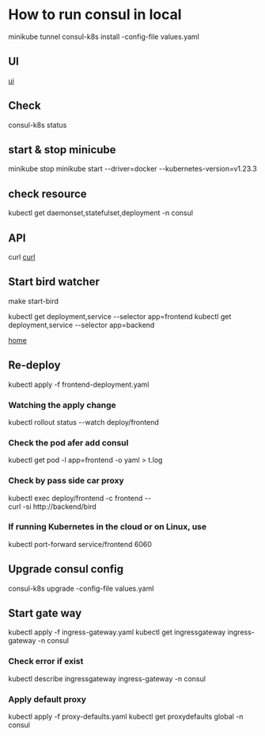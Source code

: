 # How to run consul in local

minikube tunnel
consul-k8s install -config-file values.yaml

## UI

[ui](http://localhost:8500/ui/dc1/intentions)

## Check

consul-k8s status

## start & stop minicube

minikube stop
minikube start --driver=docker --kubernetes-version=v1.23.3

## check resource

kubectl get daemonset,statefulset,deployment -n consul

## API

curl [curl](http://localhost:8500/v1/catalog/services?pretty)

## Start bird watcher

make start-bird

kubectl get deployment,service --selector app=frontend
kubectl get deployment,service --selector app=backend

[home](http://localhost:6060)

## Re-deploy

kubectl apply -f frontend-deployment.yaml

### Watching the apply change

kubectl rollout status --watch deploy/frontend

### Check the pod afer add consul

kubectl get pod -l app=frontend -o yaml > t.log

### Check by pass side car proxy

kubectl exec deploy/frontend -c frontend -- \
    curl -si http://backend/bird

### If running Kubernetes in the cloud or on Linux, use

kubectl port-forward service/frontend 6060

## Upgrade consul config

consul-k8s upgrade -config-file values.yaml

## Start gate way

kubectl apply -f ingress-gateway.yaml
kubectl get ingressgateway ingress-gateway -n consul

### Check error if exist

kubectl describe ingressgateway ingress-gateway -n consul

### Apply default proxy

kubectl apply -f proxy-defaults.yaml
kubectl get proxydefaults global -n consul
